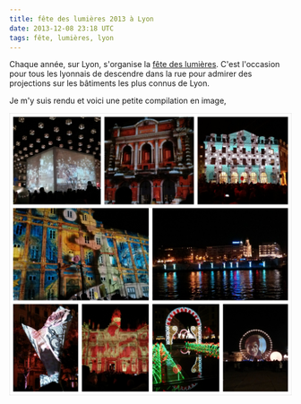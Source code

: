 ```yaml
---
title: fête des lumières 2013 à Lyon
date: 2013-12-08 23:18 UTC
tags: fête, lumières, lyon
---
```


Chaque année, sur Lyon, s'organise la [fête des lumières](http://www.fetedeslumieres.lyon.fr/). C'est l'occasion pour tous les lyonnais de descendre dans la rue pour admirer des projections sur les bâtiments les plus connus de Lyon.

Je m'y suis rendu et voici une petite compilation en image,

![Julien](images/fete-lumieres-2013/fete_lumiere_2013.jpg)
